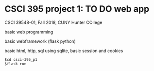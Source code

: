 # CSCI 395 project 1:  TO DO web app

CSCI 39548-01, Fall 2018, CUNY Hunter COllege
    
basic web programming

basic webframework (flask python)

basic html, http, sql using sqlite, basic session and cookies

    $cd csci-395_p1
    $flask run
